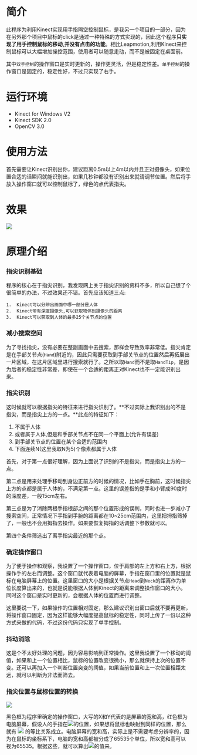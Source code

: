 # 简介
此程序为利用Kinect实现用手指隔空控制鼠标，是我另一个项目的一部分，因为在另外那个项目中鼠标的click是通过一种特殊的方式实现的，因此这个程序**只实现了用手控制鼠标的移动,并没有点击的功能**。相比Leapmotion,利用Kinect来控制鼠标可以大幅增加操控范围，使用者可以随意走动，而不是被固定在桌面前。

其中`双手控制`的操作窗口是实时更新的，操作更灵活，但是稳定性差。`单手控制`的操作窗口是固定的，稳定性好，不过只实现了右手。

# 运行环境
- Kinect for Windows V2
- Kinect SDK 2.0
- OpenCV 3.0

# 使用方法
首先需要让Kinect识别出你，建议距离0.5m以上4m以内并且正对摄像头，如果位置合适的话瞬间就能识别出，如果几秒钟都没有识别出来就请调节位置。然后将手放入操作窗口就可以控制鼠标了，绿色的点代表指尖。

# 效果
![](http://images.cnblogs.com/cnblogs_com/xz816111/786501/o_QQ%e5%9b%be%e7%89%8720160424152646.png)

# 原理介绍

### 指尖识别基础

程序的核心在于指尖识别，我发现网上关于指尖识别的资料不多，所以自己想了个很简单的办法，不过效果还不错。首先应该知道三点:

    1.  Kinect可以分辨出画面中哪一部分是人体
    2.  Kinect带有深度摄像头,可以获取物体到摄像头的距离
    3.  Kinect可以获取到人体的最多25个关节点的位置
    
### 减小搜索空间

为了寻找指尖，没有必要在整副画面中去搜索，那样会导致效率非常低。指尖肯定是在手部关节点(`Hand`)附近的，因此只需要获取到手部关节点的位置然后再拓展出一片区域，在这片区域里进行搜索就行了。之所以取`Hand`而不是取`HandTip`，是因为后者的稳定性非常差，即使在一个合适的距离正对Kinect也不一定能识别出来。
    
### 指尖识别

这时候就可以根据指尖的特征来进行指尖识别了。**不过实际上我识别出的不是指尖，而是指尖上方的一点。**此点的特征如下：

1. 不属于人体
2. 或者属于人体,但是和手部关节点不在同一个平面上(允许有误差)
3. 到手部关节点的位置在某个合适的范围内
4. 下面连续N(这里我取N为5)个像素都属于人体

首先，对于第一点很好理解，因为上面说了识别的不是指尖，而是指尖上方的一点。

第二点是用来处理手移动到身边正前方的时候的情况，比如手在胸前，这时候指尖上方的点都是属于人体的，不满足第一点。这里的误差指的是手和小臂成90度时的深度差，一般15cm左右。

第三点是为了消除两根手指根部之间的那个位置形成的误判，同时也进一步减小了搜索空间，正常情况下手指到手腕的距离都在10~25cm范围内，这里把拇指筛掉了，一般也不会用拇指去操作。如果要恢复拇指的话调整下参数就可以。

第四个条件筛选出了离手指尖最近的那个点。

### 确定操作窗口

为了便于操作和观察，我设置了一个操作窗口，位于肩部的左上方和右上方，根据操作手的左右而调整。这个窗口就代表着电脑的屏幕，手指在窗口里的位置就是鼠标在电脑屏幕上的位置。这里窗口的大小是根据关节点`Head`到`Neck`的距离作为单位长度算出来的，也就是说能根据人体到Kinect的距离来调整操作窗口的大小。同时这个窗口是实时更新的，会根据人体的位置而进行调整。

这里要说一下，如果操作的位置相对固定，那么建议识别出窗口后就不要再更新，将操作窗口固定，因为这样能够大幅度提高鼠标的稳定性，同时上传了一份以这种方式来做的代码，不过这份代码只实现了单手控制。

### 抖动消除

这是个不太好处理的问题，因为容易影响到正常操作。这里我设置了一个移动的阈值，如果和上一个位置相比，鼠标的位置改变很微小，那么就保持上次的位置不变。还可以再加入一个判断位置突变的阈值，如果当前位置和上一次位置相距太远，就可以判断为非法而筛去。

### 指尖位置与鼠标位置的转换

![](http://images.cnblogs.com/cnblogs_com/xz816111/786501/o_fsadfwefwe.PNG)
    
黑色框为程序里确定的操作窗口，大写的X和Y代表的是屏幕的宽和高，红色框为电脑屏幕，假设人的手指在![](http://images.cnblogs.com/cnblogs_com/xz816111/786501/o_x1y1.gif)的位置，如果想将鼠标也映射到同样的位置，那么就有 ![](http://images.cnblogs.com/cnblogs_com/xz816111/786501/o_tbgxfs.gif) 的等比关系成立。电脑屏幕的宽和高，实际上是不需要考虑分辨率的，因为在鼠标的坐标系下，电脑的宽和高都被分成了65535个单位，所以宽和高可以视为65535。根据这些，就可以算出![](http://images.cnblogs.com/cnblogs_com/xz816111/786501/o_x2y2.gif)的值来。


<br/><br/><br/><br/><font/>
